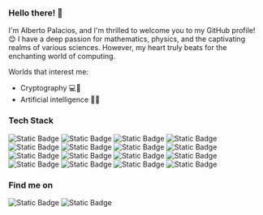 <!--
**AlbertoPC13/AlbertoPC13** is a ✨ _special_ ✨ repository because its `README.md` (this file) appears on your GitHub profile.

Here are some ideas to get you started:

- 🔭 I’m currently working on ...
- 🌱 I’m currently learning ...
- 👯 I’m looking to collaborate on ...
- 🤔 I’m looking for help with ...
- 💬 Ask me about ...
- 📫 How to reach me: ...
- 😄 Pronouns: ...
- ⚡ Fun fact: ...
-->
### Hello there! 👋
I'm Alberto Palacios, and I'm thrilled to welcome you to my GitHub profile! 😊 I have a deep passion for mathematics, physics, and the captivating realms of various sciences. However, my heart truly beats for the enchanting world of computing.

Worlds that interest me:

- Cryptography 💻🔐
- Artificial intelligence 🤖🧠

### Tech Stack

![Static Badge](https://img.shields.io/badge/Python-ffd966?style=for-the-badge&logo=python&logoColor=ffffff&labelColor=101010)
![Static Badge](https://img.shields.io/badge/Java-e23737?style=for-the-badge&logo=openjdk&logoColor=ffffff&labelColor=101010)
![Static Badge](https://img.shields.io/badge/C%20Language-9FC5E8?style=for-the-badge&logo=C&logoColor=ffffff&labelColor=101010)
![Static Badge](https://img.shields.io/badge/C%2B%2B-0b5394?style=for-the-badge&logo=C%2B%2B&logoColor=ffffff&labelColor=101010)
![Static Badge](https://img.shields.io/badge/C%23-741C75?style=for-the-badge&logo=C%23&logoColor=ffffff&labelColor=101010)
![Static Badge](https://img.shields.io/badge/HTML-ff8301?style=for-the-badge&logo=HTML5&logoColor=ffffff&labelColor=101010)
![Static Badge](https://img.shields.io/badge/CSS-3d85c6?style=for-the-badge&logo=CSS3&logoColor=ffffff&labelColor=101010)
![Static Badge](https://img.shields.io/badge/JavaScript-f5e400?style=for-the-badge&logo=JavaScript&logoColor=ffffff&labelColor=101010)
![Static Badge](https://img.shields.io/badge/Prolog-f44336?style=for-the-badge&logo=swiprolog&logoColor=ffffff&labelColor=101010)
![Static Badge](https://img.shields.io/badge/Git-f26100?style=for-the-badge&logo=Git&logoColor=ffffff&labelColor=101010)
![Static Badge](https://img.shields.io/badge/GitHub-351c75?style=for-the-badge&logo=GitHub&logoColor=ffffff&labelColor=101010)
![Static Badge](https://img.shields.io/badge/Visual%20Studio%20Code-007ACC?style=for-the-badge&logo=Visual%20Studio%20Code&labelColor=101010)
![Static Badge](https://img.shields.io/badge/Linux-A2A4A5?style=for-the-badge&logo=Linux&logoColor=ffffff&labelColor=101010)
![Static Badge](https://img.shields.io/badge/Mysql-4479A1?style=for-the-badge&logo=Mysql&logoColor=ffffff&labelColor=101010)
![Static Badge](https://img.shields.io/badge/Azure-007ACC?style=for-the-badge)
![Static Badge](https://img.shields.io/badge/Arduino-00c1df?style=for-the-badge&logo=Arduino&logoColor=ffffff&labelColor=101010)


<!--
### GitHub Stats
[![Anurag's GitHub stats](https://github-readme-stats.vercel.app/api?username=AlbertoPC13&show_icons=true&hide=stars&rank_icon=github&include_all_commits=true&hide_rank=true)](https://github.com/anuraghazra/github-readme-stats)
[![Top Langs](https://github-readme-stats.vercel.app/api/top-langs/?username=AlbertoPC13&layout=compact&hide_progress=true&langs_count=8&theme=ambient_gradient )](https://github.com/anuraghazra/github-readme-stats)
-->

### Find me on

![Static Badge](https://img.shields.io/badge/Alberto%20Palacios%20Cabrera-0b5394?style=for-the-badge&logo=LinkedIn&logoColor=ffffff&label=LinkedIn&labelColor=101010)
![Static Badge](https://img.shields.io/badge/pcbeto-bd5090?style=for-the-badge&logo=INSTAGRAM&logoColor=ffffff&label=instagram&labelColor=101010)


